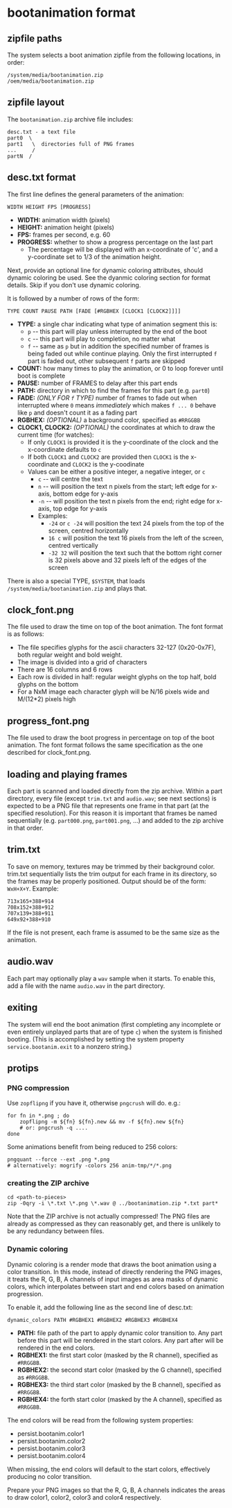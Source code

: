 # bootanimation format

## zipfile paths

The system selects a boot animation zipfile from the following locations, in order:

    /system/media/bootanimation.zip
    /oem/media/bootanimation.zip

## zipfile layout

The `bootanimation.zip` archive file includes:

    desc.txt - a text file
    part0  \
    part1   \  directories full of PNG frames
    ...     /
    partN  /

## desc.txt format

The first line defines the general parameters of the animation:

    WIDTH HEIGHT FPS [PROGRESS]

  * **WIDTH:** animation width (pixels)
  * **HEIGHT:** animation height (pixels)
  * **FPS:** frames per second, e.g. 60
  * **PROGRESS:** whether to show a progress percentage on the last part
      + The percentage will be displayed with an x-coordinate of 'c', and a
        y-coordinate set to 1/3 of the animation height.

Next, provide an optional line for dynamic coloring attributes, should dynamic coloring be used.
See the dyanmic coloring section for format details. Skip if you don't use dynamic coloring.

It is followed by a number of rows of the form:

    TYPE COUNT PAUSE PATH [FADE [#RGBHEX [CLOCK1 [CLOCK2]]]]

  * **TYPE:** a single char indicating what type of animation segment this is:
      + `p` -- this part will play unless interrupted by the end of the boot
      + `c` -- this part will play to completion, no matter what
      + `f` -- same as `p` but in addition the specified number of frames is being faded out while
        continue playing. Only the first interrupted `f` part is faded out, other subsequent `f`
        parts are skipped
  * **COUNT:** how many times to play the animation, or 0 to loop forever until boot is complete
  * **PAUSE:** number of FRAMES to delay after this part ends
  * **PATH:** directory in which to find the frames for this part (e.g. `part0`)
  * **FADE:** _(ONLY FOR `f` TYPE)_ number of frames to fade out when interrupted where `0` means
              _immediately_ which makes `f ... 0` behave like `p` and doesn't count it as a fading
              part
  * **RGBHEX:** _(OPTIONAL)_ a background color, specified as `#RRGGBB`
  * **CLOCK1, CLOCK2:** _(OPTIONAL)_ the coordinates at which to draw the current time (for watches):
      + If only `CLOCK1` is provided it is the y-coordinate of the clock and the x-coordinate
        defaults to `c`
      + If both `CLOCK1` and `CLOCK2` are provided then `CLOCK1` is the x-coordinate and `CLOCK2` is
        the y-coodinate
      + Values can be either a positive integer, a negative integer, or `c`
          - `c` -- will centre the text
          - `n` -- will position the text n pixels from the start; left edge for x-axis, bottom edge
            for y-axis
          - `-n` -- will position the text n pixels from the end; right edge for x-axis, top edge
            for y-axis
          - Examples:
              * `-24` or `c -24` will position the text 24 pixels from the top of the screen,
                centred horizontally
              * `16 c` will position the text 16 pixels from the left of the screen, centred
                vertically
              * `-32 32` will position the text such that the bottom right corner is 32 pixels above
                and 32 pixels left of the edges of the screen

There is also a special TYPE, `$SYSTEM`, that loads `/system/media/bootanimation.zip`
and plays that.

## clock_font.png

The file used to draw the time on top of the boot animation. The font format is as follows:
  * The file specifies glyphs for the ascii characters 32-127 (0x20-0x7F), both regular weight and
    bold weight.
  * The image is divided into a grid of characters
  * There are 16 columns and 6 rows
  * Each row is divided in half: regular weight glyphs on the top half, bold glyphs on the bottom
  * For a NxM image each character glyph will be N/16 pixels wide and M/(12*2) pixels high

## progress_font.png

The file used to draw the boot progress in percentage on top of the boot animation. The font format
follows the same specification as the one described for clock_font.png.

## loading and playing frames

Each part is scanned and loaded directly from the zip archive. Within a part directory, every file
(except `trim.txt` and `audio.wav`; see next sections) is expected to be a PNG file that represents
one frame in that part (at the specified resolution). For this reason it is important that frames be
named sequentially (e.g. `part000.png`, `part001.png`, ...) and added to the zip archive in that
order.

## trim.txt

To save on memory, textures may be trimmed by their background color.  trim.txt sequentially lists
the trim output for each frame in its directory, so the frames may be properly positioned.
Output should be of the form: `WxH+X+Y`. Example:

    713x165+388+914
    708x152+388+912
    707x139+388+911
    649x92+388+910

If the file is not present, each frame is assumed to be the same size as the animation.

## audio.wav

Each part may optionally play a `wav` sample when it starts. To enable this, add a file
with the name `audio.wav` in the part directory.

## exiting

The system will end the boot animation (first completing any incomplete or even entirely unplayed
parts that are of type `c`) when the system is finished booting. (This is accomplished by setting
the system property `service.bootanim.exit` to a nonzero string.)

## protips

### PNG compression

Use `zopflipng` if you have it, otherwise `pngcrush` will do. e.g.:

    for fn in *.png ; do
        zopflipng -m ${fn} ${fn}.new && mv -f ${fn}.new ${fn}
        # or: pngcrush -q ....
    done

Some animations benefit from being reduced to 256 colors:

    pngquant --force --ext .png *.png
    # alternatively: mogrify -colors 256 anim-tmp/*/*.png

### creating the ZIP archive

    cd <path-to-pieces>
    zip -0qry -i \*.txt \*.png \*.wav @ ../bootanimation.zip *.txt part*

Note that the ZIP archive is not actually compressed! The PNG files are already as compressed
as they can reasonably get, and there is unlikely to be any redundancy between files.

### Dynamic coloring

Dynamic coloring is a render mode that draws the boot animation using a color transition.
In this mode, instead of directly rendering the PNG images, it treats the R, G, B, A channels
of input images as area masks of dynamic colors, which interpolates between start and end colors
based on animation progression.

To enable it, add the following line as the second line of desc.txt:

    dynamic_colors PATH #RGBHEX1 #RGBHEX2 #RGBHEX3 #RGBHEX4

  * **PATH:** file path of the part to apply dynamic color transition to.
    Any part before this part will be rendered in the start colors.
    Any part after will be rendered in the end colors.
  * **RGBHEX1:** the first start color (masked by the R channel), specified as `#RRGGBB`.
  * **RGBHEX2:** the second start color (masked by the G channel), specified as `#RRGGBB`.
  * **RGBHEX3:** the third start color (masked by the B channel), specified as `#RRGGBB`.
  * **RGBHEX4:** the forth start color (masked by the A channel), specified as `#RRGGBB`.

The end colors will be read from the following system properties:

  * persist.bootanim.color1
  * persist.bootanim.color2
  * persist.bootanim.color3
  * persist.bootanim.color4

When missing, the end colors will default to the start colors, effectively producing no color
transition.

Prepare your PNG images so that the R, G, B, A channels indicates the areas to draw color1,
color2, color3 and color4 respectively.
